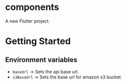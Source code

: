 # components

A new Flutter project.

# Getting Started

## Environment variables

* `baseUrl` -> Sets the api base url.
* `s3BaseUrl` -> Sets the base url for amazon s3 bucket.